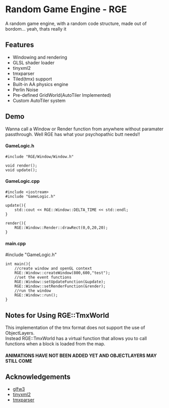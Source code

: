 
# Random Game Engine - RGE

A random game engine, with a random code structure, made out of bordom... yeah, thats really it



## Features

- Windowing and rendering
- GLSL shader loader
- tinyxml2
- tmxparser
- Tiled(tmx) support
- Built-in AA physics engine
- Perlin Noise
- Pre-defined GridWorld(AutoTiler Implemented)
- Custom AutoTiler system


## Demo



Wanna call a Window or Render function from anywhere without paramater passthrough.
Well RGE has what your psychopathic butt needs!!
#### GameLogic.h
```
#include "RGE/Window/Window.h"

void render();
void update();
```
#### GameLogic.cpp
```
#include <iostream>
#include "GameLogic.h"

update(){
    std::cout << RGE::Window::DELTA_TIME << std::endl;
}

render(){
    RGE::Window::Render::drawRect(0,0,20,20);
}
```
#### main.cpp
#include "GameLogic.h"
```
int main(){
    //create window and openGL context
    RGE::Window::createWindow(800,600,"test");
    //set the event functions
    RGE::Window::setUpdateFunction(&update);
    RGE::Window::setRenderFunction(&render);
    //run the window
    RGE::Window::run();
}
```
## Notes for Using RGE::TmxWorld

This implementation of the tmx format does not support the use of ObjectLayers.\
Instead RGE::TmxWorld has a virtual function that allows you to call functions when a block is loaded from the map.
#### ANIMATIONS HAVE NOT BEEN ADDED YET AND OBJECTLAYERS MAY STILL COME



## Acknowledgements

 - [glfw3](https://www.glfw.org/)
 - [tinyxml2](https://github.com/leethomason/tinyxml2)
 - [tmxparser](https://github.com/halsafar/libtmx-parser)
